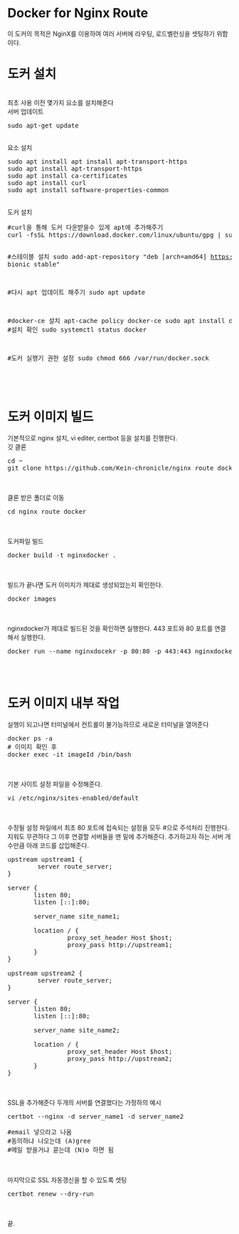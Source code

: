 # Docker for Nginx Route

이 도커의 목적은 NginX를 이용하여 여러 서버에 라우팅, 로드벨런싱을 셋팅하기 위함이다.
<br>
# 도커 설치
<br>
최초 사용 이전 몇가지 요소를 설치해준다
<br>
서버 업데이트
<pre>
sudo apt-get update
</pre>
<br>
요소 설치
<pre>
sudo apt install apt install apt-transport-https
sudo apt install apt-transport-https
sudo apt install ca-certificates
sudo apt install curl
sudo apt install software-properties-common
</pre>
<br>
도커 설치
<pre>
#curl을 통해 도커 다운받을수 있게 apt에 추가해주기
curl -fsSL https://download.docker.com/linux/ubuntu/gpg | sudo apt-key add -

#스테이블 설치
sudo add-apt-repository "deb [arch=amd64] https://download.docker.com/linux/ubuntu bionic stable"

#다시 apt 업데이트 해주기
sudo apt update

#docker-ce 설치
apt-cache policy docker-ce
sudo apt install docker-ce
#설치 확인
sudo systemctl status docker

#도커 실행기 권한 설정
sudo chmod 666 /var/run/docker.sock
</pre>


<br><br>

# 도커 이미지 빌드

기본적으로 nginx 설치, vi editer, certbot 등을 설치를 진행한다.
<br>
깃 클론
<pre>
cd ~
git clone https://github.com/Kein-chronicle/nginx_route_docker.git
</pre>
<br><br>
클론 받은 폴더로 이동
<pre>
cd nginx_route_docker
</pre>
<br><br>
도커파일 빌드
<pre>
docker build -t nginxdocker .
</pre>
<br><br>
빌드가 끝나면 도커 이미지가 제대로 생성되었는지 확인한다.
<pre>
docker images
</pre>
<br><br>
nginxdocker가 제대로 빌드된 것을 확인하면 실행한다.
443 포트와 80 포트를 연결해서 실행한다.
<pre>
docker run --name nginxdocekr -p 80:80 -p 443:443 nginxdocker
</pre>
<br><br>
# 도커 이미지 내부 작업
실행이 되고나면 터미널에서 컨트롤이 불가능하므로 새로운 터미널을 열어준다
<pre>
docker ps -a
# 이미지 확인 후
docker exec -it imageId /bin/bash
</pre>
<br><br>
기본 사이트 설정 파일을 수정해준다.
<pre>
vi /etc/nginx/sites-enabled/default
</pre>
<br><br>
수정될 설정 파일에서 최초 80 포트에 접속되는 설정을 모두 #으로 주석처리 진행한다.
지워도 무관하다
그 이후 연결할 서버들을 맨 밑에 추가해준다.
추가하고자 하는 서버 개수만큼 아래 코드를 삽입해준다.
<pre>
upstream upstream1 {
        server route_server;
}

server {
       listen 80;
       listen [::]:80;

       server_name site_name1;

       location / {
                proxy_set_header Host $host;
                proxy_pass http://upstream1;
       }
}

upstream upstream2 {
        server route_server;
}

server {
       listen 80;
       listen [::]:80;

       server_name site_name2;

       location / {
                proxy_set_header Host $host;
                proxy_pass http://upstream2;
       }
}
</pre>
<br><br>
SSL을 추가해준다
두개의 서버를 연결했다는 가정하의 예시
<pre>
certbot --nginx -d server_name1 -d server_name2

#email 넣으라고 나옴
#동의하냐 나오는데 (A)gree
#메일 받을거냐 묻는데 (N)o 하면 됨
</pre>
<br><br>
마지막으로 SSL 자동갱신을 할 수 있도록 셋팅
<pre>
certbot renew --dry-run
</pre>
<br><br>
끝.
